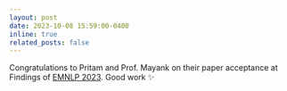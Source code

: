 ```yaml
---
layout: post
date: 2023-10-08 15:59:00-0400
inline: true
related_posts: false
---
```


Congratulations to Pritam and Prof. Mayank on their paper acceptance at Findings of [EMNLP 2023](https://2023.emnlp.org/). Good work :sparkles: